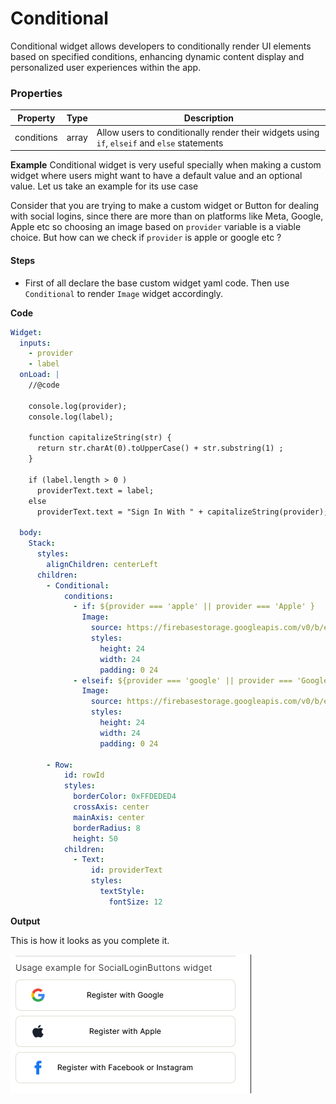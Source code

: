 # Conditional

Conditional widget allows developers to conditionally render UI elements based on specified conditions, enhancing dynamic content display and personalized user experiences within the app.

### Properties

| Property   | Type  | Description                                                                                  |
| ---------- | ----- | -------------------------------------------------------------------------------------------- |
| conditions | array | Allow users to conditionally render their widgets using `if`, `elseif` and `else` statements |

**Example**
Conditional widget is very useful specially when making a custom widget where users might want to have a default value and an optional value. Let us take an example for its use case

Consider that you are trying to make a custom widget or Button for dealing with social logins, since there are more than on platforms like Meta, Google, Apple etc so choosing an image based on `provider` variable is a viable choice. But how can we check if `provider` is apple or google etc ?

#### Steps

- First of all declare the base custom widget yaml code. Then use `Conditional` to render `Image` widget accordingly.

**Code**

```yaml
Widget:
  inputs:
    - provider
    - label
  onLoad: |
    //@code

    console.log(provider);
    console.log(label);

    function capitalizeString(str) {
      return str.charAt(0).toUpperCase() + str.substring(1) ;
    }

    if (label.length > 0 )
      providerText.text = label;
    else
      providerText.text = "Sign In With " + capitalizeString(provider);

  body:
    Stack:
      styles:
        alignChildren: centerLeft
      children:
        - Conditional:
            conditions:
              - if: ${provider === 'apple' || provider === 'Apple' }
                Image:
                  source: https://firebasestorage.googleapis.com/v0/b/ensemble-web-studio.appspot.com/o/custom_widgets_assets%2Fsocial_login%2Fapple.png?alt=media&token=893491f0-5300-4b29-8fce-30fe98eaec76
                  styles:
                    height: 24
                    width: 24
                    padding: 0 24
              - elseif: ${provider === 'google' || provider === 'Google' }
                Image:
                  source: https://firebasestorage.googleapis.com/v0/b/ensemble-web-studio.appspot.com/o/custom_widgets_assets%2Fsocial_login%2Fgoogle.png?alt=media&token=c91b1a27-a0bd-40c2-b82d-0f250762bc0b
                  styles:
                    height: 24
                    width: 24
                    padding: 0 24

        - Row:
            id: rowId
            styles:
              borderColor: 0xFFDEDED4
              crossAxis: center
              mainAxis: center
              borderRadius: 8
              height: 50
            children:
              - Text:
                  id: providerText
                  styles:
                    textStyle:
                      fontSize: 12
```

**Output**

This is how it looks as you complete it.

![Alt text](image.png)
